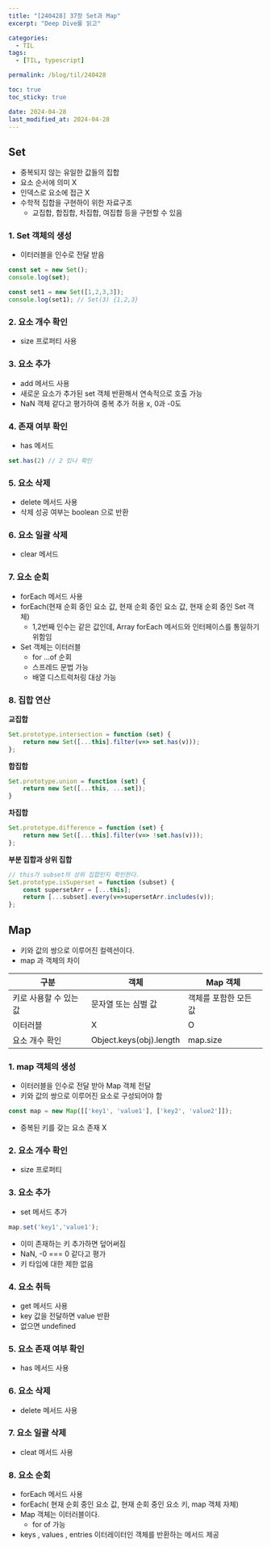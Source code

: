 ```yaml
---
title: "[240428] 37장 Set과 Map"
excerpt: "Deep Dive를 읽고"

categories:
  - TIL
tags:
  - [TIL, typescript]

permalink: /blog/til/240428

toc: true
toc_sticky: true

date: 2024-04-28
last_modified_at: 2024-04-28
---
```

## Set

- 중복되지 않는 유일한 값들의 집합
- 요소 순서에 의미 X
- 인덱스로 요소에 접근 X
- 수학적 집합을 구현하이 위한 자료구조
    - 교집합, 합집합, 차집합, 여집합 등을 구현할 수 있음

### 1. Set 객체의 생성

- 이터러블을 인수로 전달 받음

```jsx
const set = new Set();
console.log(set); 

const set1 = new Set([1,2,3,3]); 
console.log(set1); // Set(3) {1,2,3}
```

### 2. 요소 개수 확인

- size 프로퍼티 사용

### 3. 요소 추가

- add 메서드 사용
- 새로운 요소가 추가된 set 객체 반환해서 연속적으로 호출 가능
- NaN 객체 같다고 평가하여 중복 추가 허용 x, 0과 -0도

### 4. 존재 여부 확인

- has 메서드

```jsx
set.has(2) // 2 있나 확인
```

### 5. 요소 삭제

- delete 메서드 사용
- 삭제 성공 여부는 boolean 으로 반환

### 6. 요소 일괄 삭제

- clear 메서드

### 7. 요소 순회

- forEach 메서드 사용
- forEach(현재 순회 중인 요소 값, 현재 순회 중인 요소 값, 현재 순회 중인 Set 객체)
    - 1,2번째 인수는 같은 값인데, Array forEach 메서드와 인터페이스를 통일하기 위함임
- Set 객체는 이터러블
    - for …of 순회
    - 스프레드 문법 가능
    - 배열 디스트럭처링 대상 가능

### 8. 집합 연산

**교집합**

```jsx
Set.prototype.intersection = function (set) {
	return new Set([...this].filter(v=> set.has(v)));
};
```

**합집합**

```jsx
Set.prototype.union = function (set) {
	return new Set([...this, ...set]);
}
```

**차집합**

```jsx
Set.prototype.difference = function (set) {
	return new Set([...this].filter(v=> !set.has(v)));
};
```

**부분 집합과 상위 집합**

```jsx
// this가 subset의 상위 집합인지 확인한다.
Set.prototype.isSuperset = function (subset) {
	const supersetArr = [...this];
	return [...subset].every(v=>supersetArr.includes(v));
};
```

## Map

- 키와 값의 쌍으로 이루어진 컬렉션이다.
- map 과 객체의 차이

| 구분 | 객체 | Map 객체 |
| --- | --- | --- |
| 키로 사용할 수 있는 값 | 문자열 또는 심벌 값 | 객체를 포함한 모든 값 |
| 이터러블 | X | O |
| 요소 개수 확인 | Object.keys(obj).length | map.size |

### 1. map 객체의 생성

- 이터러블을 인수로 전달 받아 Map 객체 전달
- 키와 값의 쌍으로 이루어진 요소로 구성되어야 함

```jsx
const map = new Map([['key1', 'value1'], ['key2', 'value2']]);
```

- 중복된 키를 갖는 요소 존재 X

### 2. 요소 개수 확인

- size 프로퍼티

### 3. 요소 추가

- set 메서드 추가

```jsx
map.set('key1','value1');
```

- 이미 존재하는 키 추가하면 덮어써짐
- NaN, -0 === 0 같다고 평가
- 키 타입에 대한 제한 없음

### 4. 요소 취득

- get 메서드 사용
- key 값을 전달하면 value 반환
- 없으면 undefined

### 5. 요소 존재 여부 확인

- has 메서드 사용

### 6. 요소 삭제

- delete 메서드 사용

### 7. 요소 일괄 삭제

- cleat 메서드 사용

### 8. 요소 순회

- forEach 메서드 사용
- forEach( 현재 순회 중인 요소 값, 현재 순회 중인 요소 키, map 객체 자체)
- Map 객체는 이터러블이다.
    - for of 가능
- keys , values , entries 이터레이터인 객체를 반환하는 메서드 제공